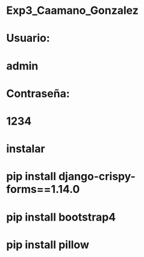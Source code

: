 # Exp3_Caamano_Gonzalez
# Usuario:
# admin
# Contraseña:
# 1234
# instalar 
# pip install django-crispy-forms==1.14.0
# pip install bootstrap4
# pip install pillow